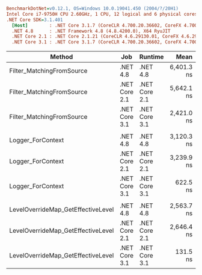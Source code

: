 ``` ini

BenchmarkDotNet=v0.12.1, OS=Windows 10.0.19041.450 (2004/?/20H1)
Intel Core i7-9750H CPU 2.60GHz, 1 CPU, 12 logical and 6 physical cores
.NET Core SDK=3.1.401
  [Host]        : .NET Core 3.1.7 (CoreCLR 4.700.20.36602, CoreFX 4.700.20.37001), X64 RyuJIT
  .NET 4.8      : .NET Framework 4.8 (4.8.4200.0), X64 RyuJIT
  .NET Core 2.1 : .NET Core 2.1.21 (CoreCLR 4.6.29130.01, CoreFX 4.6.29130.02), X64 RyuJIT
  .NET Core 3.1 : .NET Core 3.1.7 (CoreCLR 4.700.20.36602, CoreFX 4.700.20.37001), X64 RyuJIT


```
|                             Method |           Job |       Runtime |       Mean |     Error |    StdDev | Ratio | RatioSD |
|----------------------------------- |-------------- |-------------- |-----------:|----------:|----------:|------:|--------:|
|          Filter_MatchingFromSource |      .NET 4.8 |      .NET 4.8 | 6,401.3 ns | 124.71 ns | 128.06 ns |  1.14 |    0.03 |
|          Filter_MatchingFromSource | .NET Core 2.1 | .NET Core 2.1 | 5,642.1 ns | 108.62 ns | 120.73 ns |  1.00 |    0.00 |
|          Filter_MatchingFromSource | .NET Core 3.1 | .NET Core 3.1 | 2,421.0 ns |  48.23 ns |  89.39 ns |  0.43 |    0.02 |
|                                    |               |               |            |           |           |       |         |
|                  Logger_ForContext |      .NET 4.8 |      .NET 4.8 | 3,120.3 ns |  56.42 ns |  52.77 ns |  0.96 |    0.01 |
|                  Logger_ForContext | .NET Core 2.1 | .NET Core 2.1 | 3,239.9 ns |  46.45 ns |  43.45 ns |  1.00 |    0.00 |
|                  Logger_ForContext | .NET Core 3.1 | .NET Core 3.1 |   622.5 ns |  11.84 ns |  14.10 ns |  0.19 |    0.00 |
|                                    |               |               |            |           |           |       |         |
| LevelOverrideMap_GetEffectiveLevel |      .NET 4.8 |      .NET 4.8 | 2,563.7 ns |  50.94 ns |  64.42 ns |  0.97 |    0.04 |
| LevelOverrideMap_GetEffectiveLevel | .NET Core 2.1 | .NET Core 2.1 | 2,646.4 ns |  48.94 ns |  45.78 ns |  1.00 |    0.00 |
| LevelOverrideMap_GetEffectiveLevel | .NET Core 3.1 | .NET Core 3.1 |   131.5 ns |   2.61 ns |   4.21 ns |  0.05 |    0.00 |
